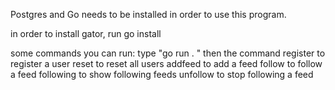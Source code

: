 Postgres and Go needs to be installed in order to use this program.

in order to install gator, 
  run go install

some commands you can run:
type "go run . " then the command
register to register a user
reset to reset all users
addfeed to add a feed
follow to follow a feed
following to show following feeds
unfollow to stop following a feed

